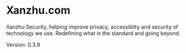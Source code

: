 # Xanzhu.com

Xanzhu Security, helping improve privacy, accessiblity and security of 
technology we use. Redefining what is the standard and going beyond. 

Version: 0.3.9